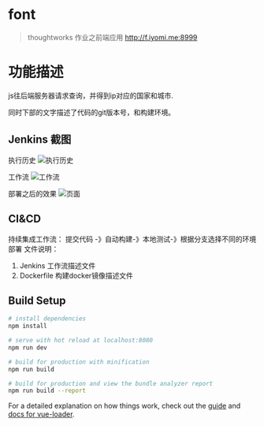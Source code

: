# font

> thoughtworks 作业之前端应用 http://f.iyomi.me:8999
> 
# 功能描述

js往后端服务器请求查询，并得到ip对应的国家和城市. 

同时下部的文字描述了代码的git版本号，和构建环境。

## Jenkins 截图
执行历史
![执行历史](https://iyomi-public.oss-cn-shenzhen.aliyuncs.com/2018-04-22%2015.00.14.png)

工作流
![工作流](https://iyomi-public.oss-cn-shenzhen.aliyuncs.com/%202018-04-22%2015.00.40.png)

部署之后的效果
![页面](https://iyomi-public.oss-cn-shenzhen.aliyuncs.com/2018-04-22%2015.04.29.png)

## CI&CD
持续集成工作流： 提交代码 -》自动构建-》本地测试-》根据分支选择不同的环境部署
文件说明：

1. Jenkins 工作流描述文件
2. Dockerfile 构建docker镜像描述文件

 
## Build Setup

``` bash
# install dependencies
npm install

# serve with hot reload at localhost:8080
npm run dev

# build for production with minification
npm run build

# build for production and view the bundle analyzer report
npm run build --report
```

For a detailed explanation on how things work, check out the [guide](http://vuejs-templates.github.io/webpack/) and [docs for vue-loader](http://vuejs.github.io/vue-loader).


